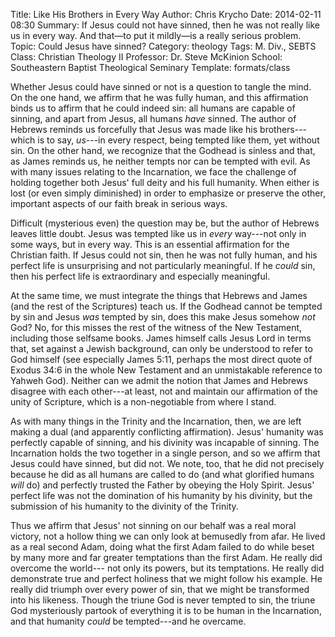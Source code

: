Title: Like His Brothers in Every Way
Author: Chris Krycho
Date: 2014-02-11 08:30
Summary: If Jesus could not have sinned, then he was not really like us in every way. And that&mdash;to put it mildly&mdash;is a really serious problem.
Topic: Could Jesus have sinned?
Category: theology
Tags: M. Div., SEBTS
Class: Christian Theology II
Professor: Dr. Steve McKinion
School: Southeastern Baptist Theological Seminary
Template: formats/class

Whether Jesus could have sinned or not is a question to tangle the mind. On the
one hand, we affirm that he was fully human, and this affirmation binds us to
affirm that he could indeed sin: all humans are capable of sinning, and apart
from Jesus, all humans *have* sinned. The author of Hebrews reminds us
forcefully that Jesus was made like his brothers---which is to say, *us*---in
every respect, being tempted like them, yet without sin. On the other hand, we
recognize that the Godhead is sinless and that, as James reminds us, he neither
tempts nor can be tempted with evil. As with many issues relating to the
Incarnation, we face the challenge of holding together both Jesus' full deity
and his full humanity. When either is lost (or even simply diminished) in order
to emphasize or preserve the other, important aspects of our faith break in
serious ways.

Difficult (mysterious even) the question may be, but the author of Hebrews
leaves little doubt. Jesus was tempted like us in *every* way---not only in some
ways, but in every way. This is an essential affirmation for the Christian
faith. If Jesus could not sin, then he was not fully human, and his perfect life
is unsurprising and not particularly meaningful. If he *could* sin, then his
perfect life is extraordinary and especially meaningful.

At the same time, we must integrate the things that Hebrews and James (and the
rest of the Scriptures) teach us. If the Godhead cannot be tempted by sin and
Jesus *was* tempted by sin, does this make Jesus somehow *not* God? No, for this
misses the rest of the witness of the New Testament, including those selfsame
books. James himself calls Jesus Lord in terms that, set against a Jewish
background, can only be understood to refer to God himself (see especially James
5:11, perhaps the most direct quote of Exodus 34:6 in the whole New Testament
and an unmistakable reference to Yahweh God). Neither can we admit the notion
that James and Hebrews disagree with each other---at least, not and maintain our
affirmation of the unity of Scripture, which is a non-negotiable from where I
stand.

As with many things in the Trinity and the Incarnation, then, we are left making
a dual (and apparently conflicting affirmation). Jesus' humanity was perfectly
capable of sinning, and his divinity was incapable of sinning. The Incarnation
holds the two together in a single person, and so we affirm that Jesus could
have sinned, but did not. We note, too, that he did not precisely because he did
as all humans are called to do (and what glorified humans *will* do) and
perfectly trusted the Father by obeying the Holy Spirit. Jesus' perfect life was
not the domination of his humanity by his divinity, but the submission of his
humanity to the divinity of the Trinity.

Thus we affirm that Jesus' not sinning on our behalf was a real moral victory,
not a hollow thing we can only look at bemusedly from afar. He lived as a real
second Adam, doing what the first Adam failed to do while beset by many more and
far greater temptations than the first Adam. He really did overcome the world---
not only its powers, but its temptations. He really did demonstrate true and
perfect holiness that we might follow his example. He really did triumph over
every power of sin, that we might be transformed into his likeness. Though the
triune God is never tempted to sin, the triune God mysteriously partook of
everything it is to be human in the Incarnation, and that humanity *could* be
tempted---and he overcame.